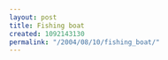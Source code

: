 ```yaml
---
layout: post
title: Fishing boat
created: 1092143130
permalink: "/2004/08/10/fishing_boat/"
---
```


